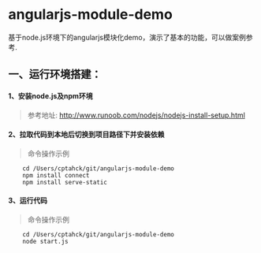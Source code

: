 # angularjs-module-demo

基于node.js环境下的angularjs模块化demo，演示了基本的功能，可以做案例参考.

## 一、运行环境搭建：

#### 1、安装node.js及npm环境
> 参考地址: 
  http://www.runoob.com/nodejs/nodejs-install-setup.html

#### 2、拉取代码到本地后切换到项目路径下并安装依赖
> 命令操作示例

```
	cd /Users/cptahck/git/angularjs-module-demo
	npm install connect
	npm install serve-static
```
#### 3、运行代码
> 命令操作示例

```
	cd /Users/cptahck/git/angularjs-module-demo
	node start.js
```